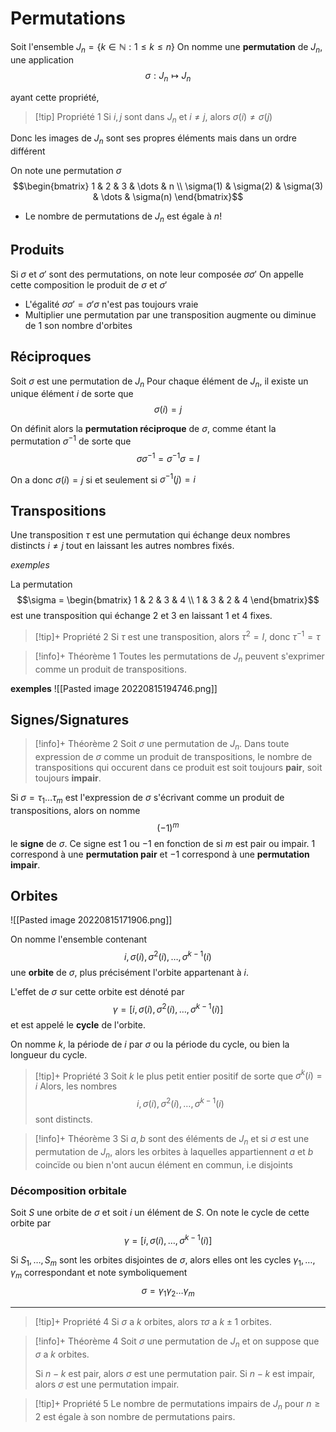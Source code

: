 # Permutations
Soit l'ensemble $J_{n}=\{k\in \mathbb{N} : 1\le k \le n\}$
On nomme une **permutation** de $J_{n}$, une application $$\sigma : J_{n} \longmapsto J_{n}$$

ayant cette propriété,

>[!tip] Propriété 1
>Si $i,j$ sont dans $J_{n}$ et $i \neq j$, alors $\sigma(i) \neq \sigma(j)$

Donc les images de $J_{n}$ sont ses propres éléments mais dans un ordre différent

On note une permutation $\sigma$ $$\begin{bmatrix} 1 & 2 & 3 & \dots & n \\ \sigma(1) & \sigma(2) & \sigma(3) & \dots & \sigma(n) \end{bmatrix}$$

- Le nombre de permutations de $J_{n}$ est égale à $n!$

## Produits
Si $\sigma$ et $\sigma'$ sont des permutations, on note leur composée $\sigma\sigma'$
On appelle cette composition le produit de $\sigma$ et $\sigma'$

- L'égalité $\sigma\sigma'=\sigma'\sigma$ n'est pas toujours vraie
- Multiplier une permutation par une transposition augmente ou diminue de $1$ son nombre d'orbites

## Réciproques
Soit $\sigma$ est une permutation de $J_{n}$
Pour chaque élément de $J_{n}$, il existe un unique élément $i$ de sorte que $$\sigma(i)=j$$

On définit alors la **permutation réciproque** de $\sigma$, comme étant la permutation $\sigma^{-1}$ de sorte que $$\sigma\sigma^{-1}=\sigma^{-1}\sigma=I$$

On a donc $\sigma(i)=j$ si et seulement si $\sigma^{-1}(j)=i$

## Transpositions
Une transposition $\tau$ est une permutation qui échange deux nombres distincts $i \neq j$ tout en laissant les autres nombres fixés.

*exemples*

La permutation $$\sigma = \begin{bmatrix} 1 & 2 & 3 & 4 \\ 1 & 3 & 2 & 4 \end{bmatrix}$$
est une transposition qui échange $2$ et $3$ en laissant $1$ et $4$ fixes.

>[!tip]+ Propriété 2
>Si $\tau$ est une transposition, alors $\tau^{2}=I$, donc $\tau^{-1}=\tau$

>[!info]+ Théorème 1
>Toutes les permutations de $J_{n}$ peuvent s'exprimer comme un produit de transpositions.

**exemples**
![[Pasted image 20220815194746.png]]

## Signes/Signatures
>[!info]+ Théorème 2
>Soit $\sigma$ une permutation de $J_{n}$. 
>Dans toute expression de $\sigma$ comme un produit de transpositions, le nombre de transpositions qui occurent dans ce produit est soit toujours **pair**, soit toujours **impair**.

Si $\sigma= \tau_{1}\dots\tau_{m}$ est l'expression de $\sigma$ s'écrivant comme un produit de transpositions, alors on nomme $$(-1)^{m}$$ le **signe** de $\sigma$.
Ce signe est $1$ ou $-1$ en fonction de si $m$ est pair ou impair.
$1$ correspond à une **permutation pair** et $-1$ correspond à une **permutation impair**.

## Orbites

![[Pasted image 20220815171906.png]]

On nomme l'ensemble contenant $$i, \sigma(i), \sigma^{2}(i), \dots, \sigma^{k-1}(i)$$ une **orbite** de $\sigma$, plus précisément l'orbite appartenant à $i$.

L'effet de $\sigma$ sur cette orbite est dénoté par $$\gamma =[i, \sigma(i), \sigma^{2}(i), \dots, \sigma^{k-1}(i)]$$ et est appelé le **cycle** de l'orbite.

On nomme $k$, la période de $i$ par $\sigma$ ou la période du cycle, ou bien la longueur du cycle.

>[!tip]+ Propriété 3
>Soit $k$ le plus petit entier positif de sorte que $\sigma^{k}(i)=i$
>Alors, les nombres $$i, \sigma(i), \sigma^{2}(i), \dots, \sigma^{k-1}(i)$$ sont distincts.

>[!info]+ Théorème 3
>Si $a,b$ sont des éléments de $J_{n}$ et si $\sigma$ est une permutation de $J_{n}$, alors les orbites à laquelles appartiennent $a$ et $b$ coincïde ou bien n'ont aucun élément en commun, i.e disjoints

### Décomposition orbitale
Soit $S$ une orbite de $\sigma$ et soit $i$ un élément de $S$. On note le cycle de cette orbite par $$\gamma=[i,\sigma(i),\dots,\sigma^{k-1}(i)]$$

Si $S_{1},\dots, S_{m}$ sont les orbites disjointes de $\sigma$, alors elles ont les cycles $\gamma_{1},\dots,\gamma_{m}$ correspondant et note symboliquement $$\sigma=\gamma_{1}\gamma_{2}\dots\gamma_{m}$$

---
>[!tip]+ Propriété 4
>Si $\sigma$ a $k$ orbites, alors $\tau\sigma$ a $k\pm 1$ orbites.

>[!info]+ Théorème 4
>Soit $\sigma$ une permutation de $J_{n}$ et on suppose que $\sigma$ a $k$ orbites.
>
>Si $n-k$ est pair, alors $\sigma$ est une permutation pair.
>Si $n-k$ est impair, alors $\sigma$ est une permutation impair.

>[!tip]+ Propriété 5
>Le nombre de permutations impairs de $J_{n}$ pour $n\ge 2$ est égale à son nombre de permutations pairs.

